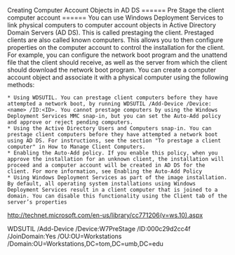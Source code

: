 Creating Computer Account Objects in AD DS
====== Pre Stage the client computer account ======
You can use Windows Deployment Services to link physical computers to computer account objects in Active Directory Domain Servers (AD DS). This is called prestaging the client. Prestaged clients are also called known computers. This allows you to then configure properties on the computer account to control the installation for the client. For example, you can configure the network boot program and the unattend file that the client should receive, as well as the server from which the client should download the network boot program. You can create a computer account object and associate it with a physical computer using the following methods:

    * Using WDSUTIL. You can prestage client computers before they have attempted a network boot, by running WDSUTIL /Add-Device /Device:<name> /ID:<ID>. You cannot prestage computers by using the Windows Deployment Services MMC snap-in, but you can set the Auto-Add policy and approve or reject pending computers.
    * Using the Active Directory Users and Computers snap-in. You can prestage client computers before they have attempted a network boot using AD DS. For instructions, see the section "To prestage a client computer" in How to Manage Client Computers.
    * Enabling the Auto-Add policy. If you enable this policy, when you approve the installation for an unknown client, the installation will proceed and a computer account will be created in AD DS for the client. For more information, see Enabling the Auto-Add Policy
    * Using Windows Deployment Services as part of the image installation. By default, all operating system installations using Windows Deployment Services result in a client computer that is joined to a domain. You can disable this functionality using the Client tab of the server’s properties

http://technet.microsoft.com/en-us/library/cc771206(v=ws.10).aspx


WDSUTIL /Add-Device /Device:W7PreStage /ID:000c29d2cc4f /JoinDomain:Yes /OU:OU=Workstations /Domain:OU=Workstations,DC=tom,DC=umb,DC=edu
